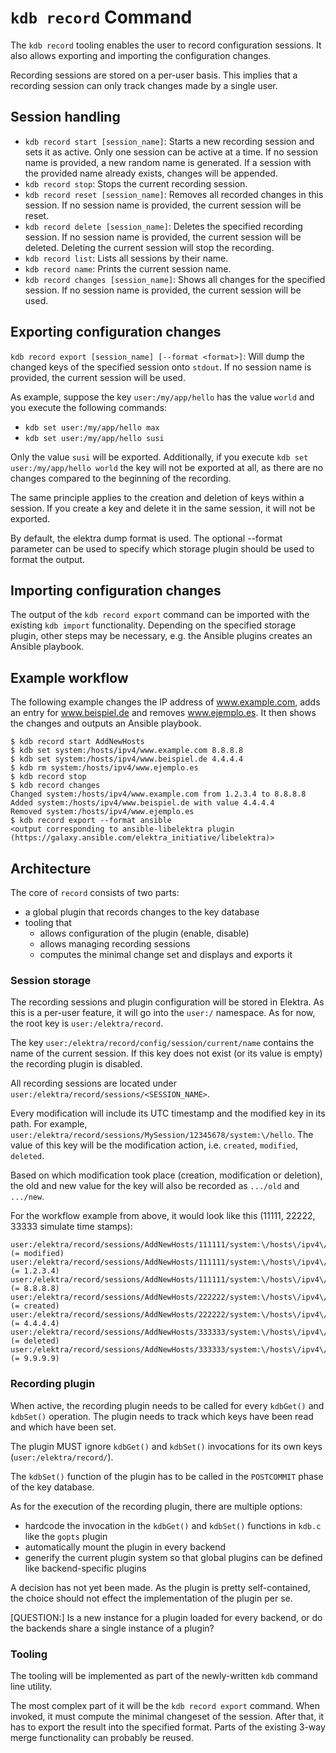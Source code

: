 # `kdb record` Command

The `kdb record` tooling enables the user to record configuration sessions. It also allows exporting and importing the configuration changes.

Recording sessions are stored on a per-user basis. This implies that a recording session can only track changes made by a single user.

## Session handling

* `kdb record start [session_name]`: Starts a new recording session and sets it as active. Only one session can be active at a time. If no session name is provided, a new random name is generated. If a session with the provided name already exists, changes will be appended.
* `kdb record stop`: Stops the current recording session. 
* `kdb record reset [session_name]`: Removes all recorded changes in this session. If no session name is provided, the current session will be reset.
* `kdb record delete [session_name]`: Deletes the specified recording session. If no session name is provided, the current session will be deleted. Deleting the current session will stop the recording. 
* `kdb record list`: Lists all sessions by their name.
* `kdb record name`: Prints the current session name. 
* `kdb record changes [session_name]`: Shows all changes for the specified session. If no session name is provided, the current session will be used. 

## Exporting configuration changes

`kdb record export [session_name] [--format <format>]`: Will dump the changed keys of the specified session onto `stdout`. If no session name is provided, the current session will be used. 

As example, suppose the key `user:/my/app/hello` has the value `world` and you execute the following commands:
* `kdb set user:/my/app/hello max`
* `kdb set user:/my/app/hello susi`

Only the value `susi` will be exported. Additionally, if you execute `kdb set user:/my/app/hello world` the key will not be exported at all, as there are no changes compared to the beginning of the recording.

The same principle applies to the creation and deletion of keys within a session. If you create a key and delete it in the same session, it will not be exported.

By default, the elektra dump format is used. The optional --format parameter can be used to specify which storage plugin should be used to format the output.

## Importing configuration changes

The output of the `kdb record export` command can be imported with the existing `kdb import` functionality. Depending on the specified storage plugin, other steps may be necessary, e.g. the Ansible plugins creates an Ansible playbook.

## Example workflow

The following example changes the IP address of www.example.com, adds an entry for www.beispiel.de and removes www.ejemplo.es. It then shows the changes and outputs an Ansible playbook.

```
$ kdb record start AddNewHosts
$ kdb set system:/hosts/ipv4/www.example.com 8.8.8.8
$ kdb set system:/hosts/ipv4/www.beispiel.de 4.4.4.4
$ kdb rm system:/hosts/ipv4/www.ejemplo.es
$ kdb record stop
$ kdb record changes
Changed system:/hosts/ipv4/www.example.com from 1.2.3.4 to 8.8.8.8
Added system:/hosts/ipv4/www.beispiel.de with value 4.4.4.4
Removed system:/hosts/ipv4/www.ejemplo.es
$ kdb record export --format ansible
<output corresponding to ansible-libelektra plugin (https://galaxy.ansible.com/elektra_initiative/libelektra)>
```

## Architecture

The core of `record` consists of two parts: 
* a global plugin that records changes to the key database
* tooling that
  - allows configuration of the plugin (enable, disable)
  - allows managing recording sessions
  - computes the minimal change set and displays and exports it 

### Session storage

The recording sessions and plugin configuration will be stored in Elektra. As this is a per-user feature, it will go into the `user:/` namespace. As for now, the root key is `user:/elektra/record`.

The key `user:/elektra/record/config/session/current/name` contains the name of the current session. If this key does not exist (or its value is empty) the recording plugin is disabled.

All recording sessions are located under `user:/elektra/record/sessions/<SESSION_NAME>`.

Every modification will include its UTC timestamp and the modified key in its path. 
For example, `user:/elektra/record/sessions/MySession/12345678/system:\/hello`. The value of this key will be the modification action, i.e. `created`, `modified`, `deleted`.

Based on which modification took place (creation, modification or deletion), the old and new value for the key will also be recorded as `.../old` and `.../new`.

For the workflow example from above, it would look like this (11111, 22222, 33333 simulate time stamps):
```
user:/elektra/record/sessions/AddNewHosts/111111/system:\/hosts\/ipv4\/www.example.com (= modified)
user:/elektra/record/sessions/AddNewHosts/111111/system:\/hosts\/ipv4\/www.example.com/old (= 1.2.3.4)
user:/elektra/record/sessions/AddNewHosts/111111/system:\/hosts\/ipv4\/www.example.com/new (= 8.8.8.8)
user:/elektra/record/sessions/AddNewHosts/222222/system:\/hosts\/ipv4\/www.beispiel.de (= created)
user:/elektra/record/sessions/AddNewHosts/222222/system:\/hosts\/ipv4\/www.beispiel.de/new (= 4.4.4.4)
user:/elektra/record/sessions/AddNewHosts/333333/system:\/hosts\/ipv4\/www.ejemplo.es (= deleted)
user:/elektra/record/sessions/AddNewHosts/333333/system:\/hosts\/ipv4\/www.ejemplo.es/old (= 9.9.9.9)
``` 

### Recording plugin

When active, the recording plugin needs to be called for every `kdbGet()` and `kdbSet()` operation. 
The plugin needs to track which keys have been read and which have been set. 

The plugin MUST ignore `kdbGet()` and `kdbSet()` invocations for its own keys (`user:/elektra/record/`).

The `kdbSet()` function of the plugin has to be called in the `POSTCOMMIT` phase of the key database.

As for the execution of the recording plugin, there are multiple options:
* hardcode the invocation in the `kdbGet()` and `kdbSet()` functions in `kdb.c` like the `gopts` plugin
* automatically mount the plugin in every backend
* generify the current plugin system so that global plugins can be defined like backend-specific plugins   

A decision has not yet been made. As the plugin is pretty self-contained, the choice should not effect the implementation of the plugin per se.

[QUESTION:] Is a new instance for a plugin loaded for every backend, or do the backends share a single instance of a plugin?

### Tooling

The tooling will be implemented as part of the newly-written `kdb` command line utility.

The most complex part of it will be the `kdb record export` command. 
When invoked, it must compute the minimal changeset of the session.
After that, it has to export the result into the specified format.
Parts of the existing 3-way merge functionality can probably be reused. 
 
